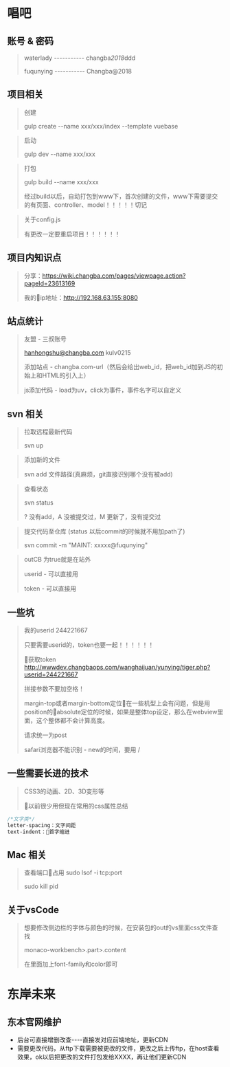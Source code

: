 # 唱吧

## 账号 & 密码
 > waterlady ----------- changba*2018*ddd
 > 
 > fuqunying ----------- Changba@2018

## 项目相关
> 创建
> 
> gulp create --name xxx/xxx/index --template vuebase

> 启动
> 
> gulp dev --name xxx/xxx

> 打包
> 
> gulp build --name xxx/xxx
> 
> 经过build以后，自动打包到www下，首次创建的文件，www下需要提交的有页面、controller、model！！！！！切记

> 关于config.js
> 
> 有更改一定要重启项目！！！！！！

## 项目内知识点
> 分享：https://wiki.changba.com/pages/viewpage.action?pageId=23613169
> 
> 我的ip地址：http://192.168.63.155:8080

## 站点统计
> 友盟 - 三叔账号 
> 
> hanhongshu@changba.com   kulv0215
> 
> 添加站点 - changba.com-url（然后会给出web_id，把web_id加到JS的初始上和HTML的引入上）
> 
> js添加代码 - load为uv，click为事件，事件名字可以自定义


## svn 相关
> 拉取远程最新代码
> 
> svn up

> 添加新的文件
> 
> svn add 文件路径(真麻烦，git直接识别哪个没有被add)

> 查看状态
> 
> svn status
> 
> ? 没有add，A 没被提交过，M 更新了，没有提交过

> 提交代码至仓库 (status 以后commit的时候就不用加path了)
> 
> svn commit -m "MAINT: xxxxx@fuqunying"

> outCB 为true就是在站外
> 
> userid - 可以直接用
> 
> token - 可以直接用

## 一些坑
> 我的userid 244221667
> 
> 只要需要userid的，token也要一起！！！！！！
> 
> 获取token http://wwwdev.changbaops.com/wanghaijuan/yunying/tiger.php?userid=244221667
> 
> 拼接参数不要加空格！
> 
> margin-top或者margin-bottom定位在一些机型上会有问题，但是用position的absolute定位的时候，如果是整体top设定，那么在webview里面，这个整体都不会计算高度。
> 
> 请求统一为post
>  
> safari浏览器不能识别 - new的时间，要用 /

## 一些需要长进的技术
> CSS3的动画、2D、3D变形等
> 
> 以前很少用但现在常用的css属性总结

```css
/*文字类*/
letter-spacing：文字间距
text-indent：首字缩进
```

## Mac 相关
> 查看端口占用 sudo lsof -i tcp:port
> 
> sudo kill pid
>
## 关于vsCode
> 想要修改侧边栏的字体与颜色的时候，在安装包的out的vs里面css文件查找
> 
> monaco-workbench>.part>.content
> 
> 在里面加上font-family和color即可

# 东岸未来
## 东本官网维护
- 后台可直接增删改查----直接发对应前端地址，更新CDN
- 需要更改代码，从ftp下载需要被更改的文件，更改之后上传ftp，在host查看效果，ok以后把更改的文件打包发给XXXX，再让他们更新CDN
